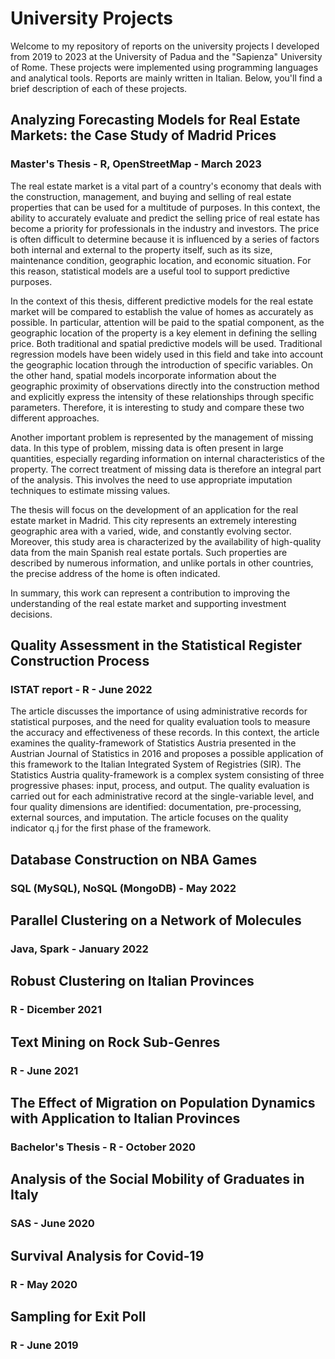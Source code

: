 # University Projects
Welcome to my repository of reports on the university projects I developed from 2019 to 2023 at the University of Padua and the "Sapienza" University of Rome. These projects were implemented using programming languages and analytical tools. Reports are mainly written in Italian. Below, you'll find a brief description of each of these projects.

## Analyzing Forecasting Models for Real Estate Markets: the Case Study of Madrid Prices
### Master's Thesis - R, OpenStreetMap - March 2023
The real estate market is a vital part of a country's economy that deals with the construction, management, and buying and selling of real estate properties that can be used for a multitude of purposes. In this context, the ability to accurately evaluate and predict the selling price of real estate has become a priority for professionals in the industry and investors. The price is often difficult to determine because it is influenced by a series of factors both internal and external to the property itself, such as its size, maintenance condition, geographic location, and economic situation. For this reason, statistical models are a useful tool to support predictive purposes.

In the context of this thesis, different predictive models for the real estate market will be compared to establish the value of homes as accurately as possible. In particular, attention will be paid to the spatial component, as the geographic location of the property is a key element in defining the selling price. Both traditional and spatial predictive models will be used. Traditional regression models have been widely used in this field and take into account the geographic location through the introduction of specific variables. On the other hand, spatial models incorporate information about the geographic proximity of observations directly into the construction method and explicitly express the intensity of these relationships through specific parameters. Therefore, it is interesting to study and compare these two different approaches.

Another important problem is represented by the management of missing data. In this type of problem, missing data is often present in large quantities, especially regarding information on internal characteristics of the property. The correct treatment of missing data is therefore an integral part of the analysis. This involves the need to use appropriate imputation techniques to estimate missing values.

The thesis will focus on the development of an application for the real estate market in Madrid. This city represents an extremely interesting geographic area with a varied, wide, and constantly evolving sector. Moreover, this study area is characterized by the availability of high-quality data from the main Spanish real estate portals. Such properties are described by numerous information, and unlike portals in other countries, the precise address of the home is often indicated.

In summary, this work can represent a contribution to improving the understanding of the real estate market and supporting investment decisions.

## Quality Assessment in the Statistical Register Construction Process
### ISTAT report - R - June 2022
The article discusses the importance of using administrative records for statistical purposes, and the need for quality evaluation tools to measure the accuracy and effectiveness of these records. In this context, the article examines the quality-framework of Statistics Austria presented in the Austrian Journal of Statistics in 2016 and proposes a possible application of this framework to the Italian Integrated System of Registries (SIR). The Statistics Austria quality-framework is a complex system consisting of three progressive phases: input, process, and output. The quality evaluation is carried out for each administrative record at the single-variable level, and four quality dimensions are identified: documentation, pre-processing, external sources, and imputation. The article focuses on the quality indicator q.j for the first phase of the framework.

## Database Construction on NBA Games
### SQL (MySQL), NoSQL (MongoDB) - May 2022


## Parallel Clustering on a Network of Molecules
### Java, Spark - January 2022


## Robust Clustering on Italian Provinces
### R - Dicember 2021


## Text Mining on Rock Sub-Genres
### R - June 2021


## The Effect of Migration on Population Dynamics with Application to Italian Provinces
### Bachelor's Thesis - R - October 2020


## Analysis of the Social Mobility of Graduates in Italy
### SAS - June 2020


## Survival Analysis for Covid-19
### R - May 2020


## Sampling for Exit Poll
### R - June 2019
